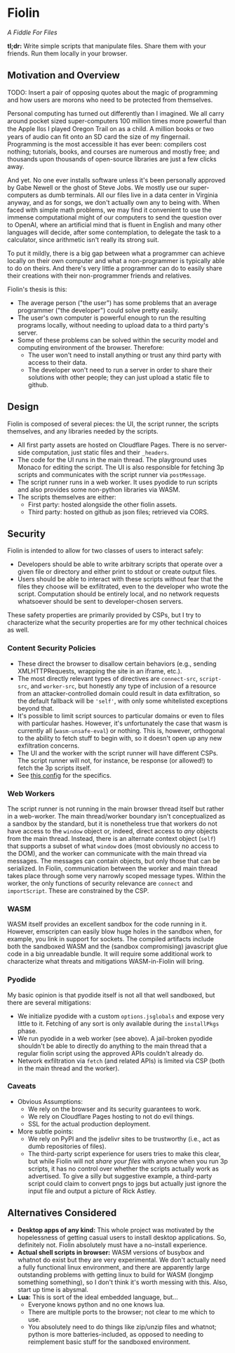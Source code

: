 # Fiolin

_A Fiddle For Files_

**tl;dr:** Write simple scripts that manipulate files. Share them with your
friends. Run them locally in your browser.

## Motivation and Overview

TODO: Insert a pair of opposing quotes about the magic of programming and how
users are morons who need to be protected from themselves.

Personal computing has turned out differently than I imagined. We all carry
around pocket sized super-computers 100 million times more powerful than the 
Apple IIɢꜱ I played Oregon Trail on as a child. A million books or two years of
audio can fit onto an SD card the size of my fingernail. Programming is the most
accessible it has ever been: compilers cost nothing; tutorials, books, and
courses are numerous and mostly free; and thousands upon thousands of
open-source libraries are just a few clicks away.

And yet. No one ever installs software unless it's been personally approved by
Gabe Newell or the ghost of Steve Jobs. We mostly use our super-computers as
dumb terminals. All our files live in a data center in Virginia anyway, and as
for songs, we don't actually own any to being with. When faced with simple math
problems, we may find it convenient to use the immense computational might of
our computers to send the question over to OpenAI, where an artificial mind that
is fluent in English and many other languages will decide, after some
contemplation, to delegate the task to a calculator, since arithmetic isn't
really its strong suit.

To put it mildly, there is a big gap between what a programmer can achieve
locally on their own computer and what a non-programmer is typically able to do
on theirs. And there's very little a programmer can do to easily share their
creations with their non-programmer friends and relatives.

Fiolin's thesis is this:
- The average person ("the user") has some problems that an average programmer
  ("the developer") could solve pretty easily.
- The user's own computer is powerful enough to run the resulting programs
  locally, without needing to upload data to a third party's server.
- Some of these problems can be solved within the security model and computing
  environment of the browser. Therefore:
  - The user won't need to install anything or trust any third party with access
    to their data.
  - The developer won't need to run a server in order to share their solutions
    with other people; they can just upload a static file to github.

## Design

Fiolin is composed of several pieces: the UI, the script runner, the scripts
themselves, and any libraries needed by the scripts.

- All first party assets are hosted on Cloudflare Pages. There is no server-side
  computation, just static files and their `_headers`.
- The code for the UI runs in the main thread. The playground uses Monaco for
  editing the script. The UI is also responsible for fetching 3p scripts and
  communicates with the script runner via `postMessage`.
- The script runner runs in a web worker. It uses pyodide to run scripts and
  also provides some non-python libraries via WASM.
- The scripts themselves are either:
  - First party: hosted alongside the other fiolin assets.
  - Third party: hosted on github as json files; retrieved via CORS.

## Security

Fiolin is intended to allow for two classes of users to interact safely:
- Developers should be able to write arbitrary scripts that operate over a
  given file or directory and either print to stdout or create output files.
- Users should be able to interact with these scripts without fear that the
  files they choose will be exfiltrated, even to the developer who wrote the
  script.  Computation should be entirely local, and no network requests
  whatsoever should be sent to developer-chosen servers.

These safety properties are primarily provided by CSPs, but I try to
characterize what the security properties are for my other technical choices as
well.

### Content Security Policies

- These direct the browser to disallow certain behaviors (e.g., sending
  XMLHTTPRequests, wrapping the site in an iframe, etc.).
- The most directly relevant types of directives are `connect-src`, `script-src`,
  and `worker-src`, but honestly any type of inclusion of a resource from an
  attacker-controlled domain could result in data exfiltration, so the default
  fallback will be `'self'`, with only some whitelisted exceptions beyond that.
- It's possible to limit script sources to particular domains or even to files
  with particular hashes. However, it's unfortunately the case that wasm is
  currently all (`wasm-unsafe-eval`) or nothing. This is, however, orthogonal to
  the ability to fetch stuff to begin with, so it doesn't open up any new
  exfiltration concerns.
- The UI and the worker with the script runner will have different CSPs. The
  script runner will not, for instance, be response (or allowed!) to fetch the
  3p scripts itself.
- See [this config](/nitro.config.ts) for the specifics.

### Web Workers

The script runner is not running in the main browser thread itself but rather in
a web-worker. The main thread/worker boundary isn't conceptualized as a sandbox
by the standard, but it is nonetheless true that workers do not have access to
the `window` object or, indeed, direct access to _any_ objects from the main
thread. Instead, there is an alternate context object (`self`) that supports a
subset of what `window` does (most obviously no access to the DOM), and the
worker can communicate with the main thread via messages. The messages can
contain objects, but only those that can be serialized. In Fiolin, communication
between the worker and main thread takes place through some very narrowly scoped
message types. Within the worker, the only functions of security relevance are
`connect` and `importScript`. These are constrained by the CSP.

### WASM

WASM itself provides an excellent sandbox for the code running in it. However,
emscripten can easily blow huge holes in the sandbox when, for example, you link
in support for sockets. The compiled artifacts include both the sandboxed WASM
and the (sandbox compromising) javascript glue code in a big unreadable bundle.
It will require some additional work to characterize what threats and
mitigations WASM-in-Fiolin will bring.

### Pyodide

My basic opinion is that pyodide itself is not all that well sandboxed, but
there are several mitigations:

- We initialize pyodide with a custom `options.jsglobals` and expose very little
  to it. Fetching of any sort is only available during the `installPkgs` phase.
- We run pyodide in a web worker (see above). A jail-broken pyodide shouldn't be
  able to directly do anything to the main thread that a regular fiolin script
  using the approved APIs couldn't already do.
- Network exfiltration via `fetch` (and related APIs) is limited via CSP (both
  in the main thread and the worker).

### Caveats

- Obvious Assumptions:
  - We rely on the browser and its security guarantees to work.
  - We rely on Cloudflare Pages hosting to not do evil things.
  - SSL for the actual production deployment.
- More subtle points:
  - We rely on PyPI and the jsdelivr sites to be trustworthy (i.e., act as dumb
    repositories of files).
  - The third-party script experience for users tries to make this clear, but
    while Fiolin will not _share your files_ with anyone when you run 3p
    scripts, it has no control over whether the scripts actually work as
    advertised. To give a silly but suggestive example, a third-party script
    could claim to convert pngs to jpgs but actually just ignore the input file
    and output a picture of Rick Astley.

## Alternatives Considered

- **Desktop apps of any kind:** This whole project was motivated by the
  hopelessness of getting casual users to install desktop applications. So,
  definitely not. Fiolin absolutely must have a no-install experience.
- **Actual shell scripts in browser:** WASM versions of busybox and whatnot do
  exist but they are very experimental. We don't actually need a fully
  functional linux environment, and there are apparently large outstanding
  problems with getting linux to build for WASM (longjmp something something),
  so I don't think it's worth messing with this. Also, start up time is abysmal.
- **Lua:** This is sort of the ideal embedded language, but...
  - Everyone knows python and no one knows lua.
  - There are multiple ports to the browser; not clear to me which to use.
  - You absolutely need to do things like zip/unzip files and whatnot; python
    is more batteries-included, as opposed to needing to reimplement basic stuff
    for the sandboxed environment.
